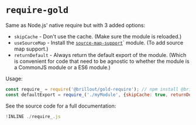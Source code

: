 # `require-gold`

Same as Node.js' native require but with 3 added options:
 - `skipCache` - Don't use the cache. (Make sure the module is reloaded.)
 - `useSourceMap` - Install the [`source-map-support`](https://github.com/evanw/node-source-map-support)` module. (To add source map support.)
 - `returnDefault` - Always return the default export of the module. (Which is convenient for code that need to be agnostic to whether the module is a CommonJS module or a ES6 module.)

Usage:

~~~js
const require_ = require('@brillout/gold-require'); // npm install @brillout/gold-require
const defaultExport = require_('./myModule', {skipCache: true, returnDefault: true, useSourceMap: true});
~~~

See the source code for a full documentation:

~~~js
!INLINE ./require_.js
~~~
